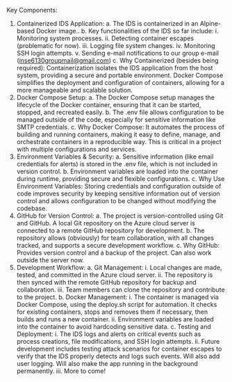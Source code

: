 Key Components:

1. Containerized IDS Application:
    a. The IDS is containerized in an Alpine-based Docker image..
    b. Key functionalities of the IDS so far include:
        i. Monitoring system processes.
        ii. Detecting container escapes (problematic for now).
        iii. Logging file system changes.
        iv. Monitoring SSH login attempts.
        v. Sending e-mail notifications to our group e-mail (inse6130groupmail@gmail.com)
    c. Why Containerized (besides being required): Containerization isolates the IDS application from the host system, providing a secure and portable environment. Docker Compose simplifies the deployment and configuration of containers, allowing for a more manageable and scalable solution.
3. Docker Compose Setup:
    a. The Docker Compose setup manages the lifecycle of the Docker container, ensuring that it can be started, stopped, and recreated easily.
    b. The .env file allows configuration to be managed outside of the code, especially for sensitive information like SMTP credentials.
    c. Why Docker Compose: It automates the process of building and running containers, making it easy to define, manage, and orchestrate containers in a reproducible way. This is critical in a project with multiple configurations and services.
4. Environment Variables & Security:
    a. Sensitive information (like email credentials for alerts) is stored in the .env file, which is not included in version control.
    b. Environment variables are loaded into the container during runtime, providing secure and flexible configurations.
    c. Why Use Environment Variables: Storing credentials and configuration outside of code improves security by keeping sensitive information out of version control and allows configuration to be changed without modifying the codebase.
5. GitHub for Version Control:
    a. The project is version-controlled using Git and GitHub. A local Git repository on the Azure cloud server is connected to a remote GitHub repository for development.
    b. The repository allows (obviously) for team collaboration, with all changes tracked, and supports a secure development workflow.
    c. Why GitHub: Provides version control and a backup of the project. Can also work outside the server now.
6. Development Workflow:
    a. Git Management:
        i. Local changes are made, tested, and committed in the Azure cloud server.
        ii. The repository is then synced with the remote GitHub repository for backup and collaboration.
        iii. Team members can clone the repository and contribute to the project.
    b. Docker Management:
        i. The container is managed via Docker Compose, using the deploy.sh script for automation. It checks for existing containers, stops and removes them if necessary, then builds and runs a new container.
        ii. Environment variables are loaded into the container to avoid hardcoding sensitive data.
    c. Testing and Deployment:
        i. The IDS logs and alerts on critical events such as process creations, file modifications, and SSH login attempts.
        ii. Future development includes testing attack scenarios for container escapes to verify that the IDS properly detects and logs such events. Will also add user logging. Will also make the app running in the background permanently.
        iii. More to come!
